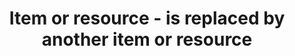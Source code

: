 ---
title: 'Item or resource - is replaced by another item or resource'
field: 'dcterms.isReplacedBy'
slug: 'resource-description-is-replaced-by-another-item-or-resource'
description: 'A related resource that supplants, displaces, or supersedes the described resource.'
required: False
policy: 'Url. Single value only.'
---
